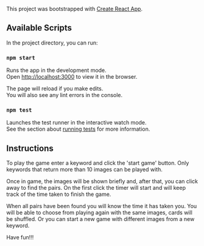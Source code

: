 This project was bootstrapped with [Create React App](https://github.com/facebook/create-react-app).

## Available Scripts

In the project directory, you can run:

### `npm start`

Runs the app in the development mode.<br />
Open [http://localhost:3000](http://localhost:3000) to view it in the browser.

The page will reload if you make edits.<br />
You will also see any lint errors in the console.

### `npm test`

Launches the test runner in the interactive watch mode.<br />
See the section about [running tests](https://facebook.github.io/create-react-app/docs/running-tests) for more information.

## Instructions

To play the game enter a keyword and click the 'start game' button.
Only keywords that return more than 10 images can be played with.

Once in game, the images will be shown briefly and, after that, you can click away to find the pairs.
On the first click the timer will start and will keep track of the time taken to finish the game.

When all pairs have been found you will know the time it has taken you.
You will be able to choose from playing again with the same images,
cards will be shuffled.
Or you can start a new game with different images from a new keyword.

Have fun!!! 
